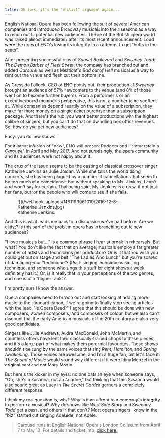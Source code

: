 ```yaml
---
title: Oh look, it's the "elitist" argument again...
---
```


English National Opera has been following the suit of several American companies and introduced Broadway musicals into their seasons as a way to reach out to potential new audiences. The ire of the British opera world was raised almost immediately after its most recent announcement. Loud were the cries of ENO’s losing its integrity in an attempt to get “butts in the seats”. 

After presenting successful runs of *Sunset Boulevard* and *Sweeney Todd: The Demon Barber of Fleet Street*, the company has branched out and added *Carousel* as well as Meatloaf's *Bad out of Hell* musical as a way to rent out the venue and flesh out their bottom line. 

As Cressida Pollock, CEO of ENO points out, their production of *Sweeney* brought an audience of 57% newcomers to the venue (and 8% of those went on to become further buyers). From a performer's or an executive/board member's perspective, this is not a number to be scoffed at. While companies depend heartily on the value of a subscription, they make far more money on a single ticket purchase than a subscription package. And there's the rub; you want better productions with the highest calibre of singers, but you can't do that on dwindling box office revenues. So, how do you get new audiences?

Easy: you do new shows. 

For it latest infusion of "new", ENO will present Rodgers and Hammerstein's [*Carousel*](https://www.eno.org/whats-on/rodgers-hammersteins-carousel/), in April and May 2017. And not surprisingly, the opera community and its audiences were not happy about it. 

The crux of the issue seems to be the casting of classical crossover singer Katherine Jenkins as Julie Jordan. While she tours the world doing concerts, she has been plagued by a number of cancellations that seem to be too much of a coincidence; but without speaking to Ms. Jenkins, I can't and won't say for certain. That being said, Ms. Jenkins is a draw, if not just her fans, but for the people who will come to see if she fails. 

<figure data-type="image">
![](/webhook-uploads/1481193961010/2016-12-8---Katherine_Jenkins.jpg)<figcaption>Katherine Jenkins.</figcaption>
</figure>

And this is what leads me back to a discussion we've had before. Are we elitist? Is this part of the problem opera has in branching out to new audiences?

"I love musicals but..." is a common phrase I hear at break in rehearsals. But what? You don't like the fact that on average, musicals employ a far greater number of artists and technicians per production? Or is it that you wish you could get out on stage and belt "The Ladies Who Lunch" but you're scared of damaging your "technique"? (Psst: singing technique is singing technique, and someone who sings this stuff for eight shows a week definitely has it.) Or, is it really that in your perceptions of the two genres, and one is of a “higher rank”? 

I'm pretty sure I know the answer. 

Opera companies need to branch out and start looking at adding more music to the standard canon, if we're going to finally stop seeing articles with the lead, "Is Opera Dead?" I agree that this should be done with new composers, women composers, and composers of colour, but we also can't discount that the early American musicals of the 20th century are also very good candidates. 

Singers like Julie Andrews, Audra MacDonald, John McMartin, and countless others have lent their classically-trained chops to these pieces, and it's a large part of what makes them perennial favourites. These shows shouldn't be sung by the same voices that sing *Rent*, *Hamilton*, and *Spring Awakening*. Those voices are awesome, and I'm a huge fan, but let's face it: *The Sound of Music* would sound way different if it were Idina Menzel in the original cast and not Mary Martin.

But here's the kicker in my eyes: no one bats an eye when someone says, "Oh, she's a Susanna, not an Ariadne," but thinking that this Susanna would also sound great as Lucy in *The Secret Garden* garners a completely different response. 

I think my real question is, why? Why is it an affront to a company's integrity to perform a musical? Why do shows like *West Side Story* and *Sweeney Todd* get a pass, and others in that don't? Most opera singers I know in the "biz" started out singing Adelaide, not Adele.

>Carousel runs at English National Opera's London Coliseum from April 7 to May 13. For details and ticket info, [click here.](https://www.eno.org/whats-on/rodgers-hammersteins-carousel/)


